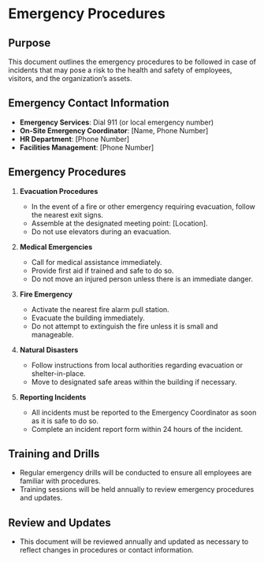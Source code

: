 # Emergency Procedures

## Purpose
This document outlines the emergency procedures to be followed in case of incidents that may pose a risk to the health and safety of employees, visitors, and the organization’s assets.

## Emergency Contact Information
- **Emergency Services**: Dial 911 (or local emergency number)
- **On-Site Emergency Coordinator**: [Name, Phone Number]
- **HR Department**: [Phone Number]
- **Facilities Management**: [Phone Number]

## Emergency Procedures
1. **Evacuation Procedures**
   - In the event of a fire or other emergency requiring evacuation, follow the nearest exit signs.
   - Assemble at the designated meeting point: [Location].
   - Do not use elevators during an evacuation.

2. **Medical Emergencies**
   - Call for medical assistance immediately.
   - Provide first aid if trained and safe to do so.
   - Do not move an injured person unless there is an immediate danger.

3. **Fire Emergency**
   - Activate the nearest fire alarm pull station.
   - Evacuate the building immediately.
   - Do not attempt to extinguish the fire unless it is small and manageable.

4. **Natural Disasters**
   - Follow instructions from local authorities regarding evacuation or shelter-in-place.
   - Move to designated safe areas within the building if necessary.

5. **Reporting Incidents**
   - All incidents must be reported to the Emergency Coordinator as soon as it is safe to do so.
   - Complete an incident report form within 24 hours of the incident.

## Training and Drills
- Regular emergency drills will be conducted to ensure all employees are familiar with procedures.
- Training sessions will be held annually to review emergency procedures and updates.

## Review and Updates
- This document will be reviewed annually and updated as necessary to reflect changes in procedures or contact information.